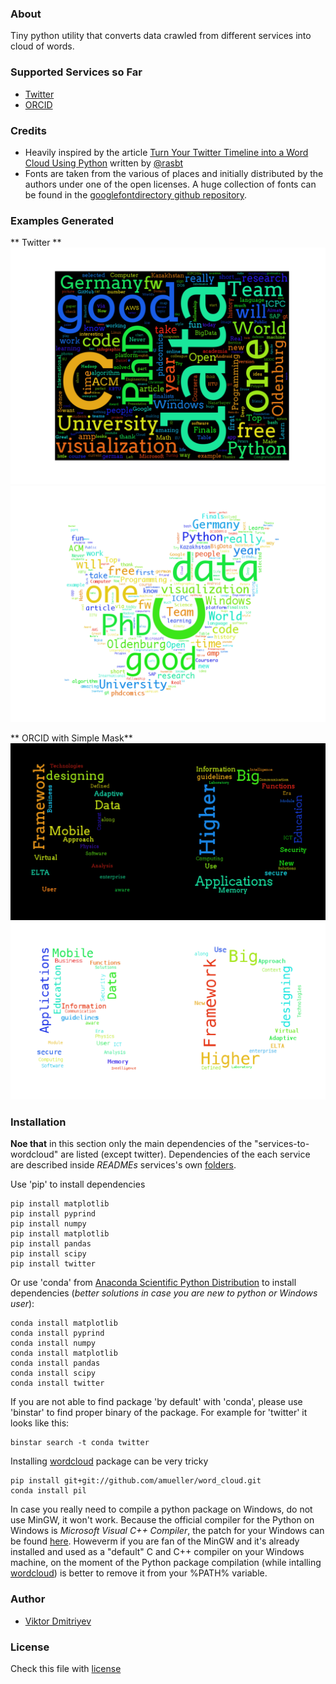 ### About
Tiny python utility that converts data crawled from different services into cloud of words.

### Supported Services so Far
* [Twitter](https://twitter.com/)
* [ORCID](http://orcid.org/)

### Credits
* Heavily inspired by the article [Turn Your Twitter Timeline into a Word Cloud Using Python](http://sebastianraschka.com/Articles/2014_twitter_wordcloud.html#A.-Downloading-Your-Twitter-Timeline-Tweets) written by [@rasbt](https://github.com/rasbt)
* Fonts are taken from the various of places and initially distributed by the authors under one of the open licenses. A huge collection of fonts can be found in the [googlefontdirectory github repository](https://github.com/w0ng/googlefontdirectory).

### Examples Generated
** Twitter **
![](./img-examples/twitter-wordcloud-arvo-regular-square_mask-black.png)
![](./img-examples/twitter-wordcloud-monaco-twitter_mask-white.png)

** ORCID with Simple Mask**
![](./img-examples/orcid-wordcloud-arvo-regular-r_and_d-01-black.png)
![](./img-examples/orcid-wordcloud-menlo-regular-r_and_d-01-white.png)


### Installation

**Noe that** in this section only the main dependencies of the "services-to-wordcloud" are listed (except twitter). Dependencies of the each service are described inside *READMEs* services's own [folders](services).

Use 'pip' to install dependencies
```
pip install matplotlib
pip install pyprind
pip install numpy
pip install matplotlib
pip install pandas
pip install scipy
pip install twitter
```

Or use 'conda' from [Anaconda Scientific Python Distribution](https://store.continuum.io/cshop/anaconda/) to install dependencies (*better solutions in case you are new to python or Windows user*):
```
conda install matplotlib
conda install pyprind
conda install numpy
conda install matplotlib
conda install pandas
conda install scipy
conda install twitter 
```
If you are not able to find package 'by default' with 'conda', please use 'binstar' to find proper binary of the package. For example for 'twitter' it looks like this:
```
binstar search -t conda twitter
```

Installing [wordcloud](https://github.com/amueller/word_cloud) package can be very tricky
```
pip install git+git://github.com/amueller/word_cloud.git
conda install pil
```

In case you really need to compile a python package on Windows, do not use MinGW, it won't work. Because the official compiler for the Python on Windows is *Microsoft Visual C++ Compiler*, the patch for your Windows can be found [here](http://www.microsoft.com/en-us/download/details.aspx?id=44266). Howeverm if you are fan of the MinGW and it's already installed and used as a "default" C and C++ compiler on your Windows machine, on the moment of the Python package compilation (while intalling [wordcloud](https://github.com/amueller/word_cloud)) is better to remove it from your %PATH% variable.

### Author
* [Viktor Dmitriyev](https://github.com/vdmitriyev)

###  License

Check this file with [license](LICENSE)
